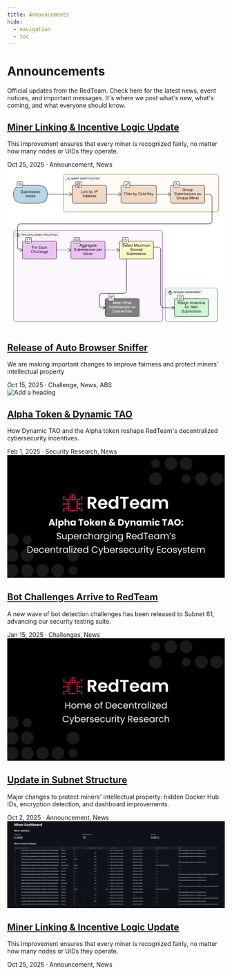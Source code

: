 ```yaml
---
title: Announcements
hide:
  - navigation
  - toc
---
```


<div class="blog-header">
  <h1>Announcements</h1>
  <p class="blog-subtitle">Official updates from the RedTeam. Check here for the latest news, event notices, and important messages. It's where we post what's new, what's coming, and what everyone should know.
</p>
</div>

<div class="blog-posts">

<article class="blog-post">
    <div class="post-content">
        <h2><a href="../blog/posts/incentive-logic-update/">Miner Linking & Incentive Logic Update</a></h2>
        <p class="post-excerpt">This improvement ensures that every miner is recognized fairly, no matter how many nodes or UIDs they operate.</p>
        <div class="post-meta">
            <span class="post-date">Oct 25, 2025</span>
            <span class="post-separator">·</span>
            <span class="post-tags">Announcement, News</span>
        </div>
    </div>
    <div class="post-image">
        <img src="../assets/images/diagram-redteam.jpg" alt="Miner Linking & Incentive Logic">
    </div>
</article>

<article class="blog-post">
    <div class="post-content">
        <h2><a href="../blog/posts/an.ab_sniffer_v4/">Release of Auto Browser Sniffer</a></h2>
        <p class="post-excerpt">We are making important changes to improve fairness and protect miners' intellectual property </p>
        <div class="post-meta">
            <span class="post-date">Oct 15, 2025</span>
            <span class="post-separator">·</span>
            <span class="post-tags">Challenge, News, ABS</span>
        </div>
    </div>
    <div class="post-image">
        <img alt="Add a heading" src="https://github.com/user-attachments/assets/9335e859-90b8-4277-b95f-eabc55e3a041" />
    </div>
</article>

  <article class="blog-post">
    <div class="post-content">
      <h2><a href="../blog/posts/dynamic-tao-alpha-token/">Alpha Token & Dynamic TAO</a></h2>
      <p class="post-excerpt">How Dynamic TAO and the Alpha token reshape RedTeam's decentralized cybersecurity incentives.</p>
      <div class="post-meta">
        <span class="post-date">Feb 1, 2025</span>
        <span class="post-separator">·</span>
        <span class="post-tags">Security Research, News</span>
      </div>
    </div>
    <div class="post-image">
      <img src="../assets/images/alpha-token.png" alt="Alpha Token & Dynamic TAO">
    </div>
  </article>

  <article class="blog-post">
    <div class="post-content">
      <h2><a href="../blog/posts/bot-detection-challenges/">Bot Challenges Arrive to RedTeam</a></h2>
      <p class="post-excerpt">A new wave of bot detection challenges has been released to Subnet 61, advancing our security testing suite.</p>
      <div class="post-meta">
        <span class="post-date">Jan 15, 2025</span>
        <span class="post-separator">·</span>
        <span class="post-tags">Challenges, News</span>
      </div>
    </div>
    <div class="post-image">
      <img src="../assets/images/decentralized-cybersecurity.png" alt="Bot Challenges">
    </div>
  </article>

  <article class="blog-post">
    <div class="post-content">
      <h2><a href="../blog/posts/an.structure-update/">Update in Subnet Structure</a></h2>
      <p class="post-excerpt">Major changes to protect miners' intellectual property: hidden Docker Hub IDs, encryption detection, and dashboard improvements.</p>
      <div class="post-meta">
        <span class="post-date">Oct 2, 2025</span>
        <span class="post-separator">·</span>
        <span class="post-tags">Announcement, News</span>
      </div>
    </div>
    <div class="post-image">
      <img src="../assets/images/annoucements/redteam-dashboard.png" alt="Subnet Structure">
    </div>
  </article>

  <article class="blog-post">
    <div class="post-content">
      <h2><a href="../blog/posts/incentive-logic-update/">Miner Linking & Incentive Logic Update</a></h2>
      <p class="post-excerpt">This improvement ensures that every miner is recognized fairly, no matter how many nodes or UIDs they operate.</p>
      <div class="post-meta">
        <span class="post-date">Oct 25, 2025</span>
        <span class="post-separator">·</span>
        <span class="post-tags">Announcement, News</span>
      </div>
    </div>
    </div>
  </article>

</div>
